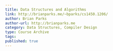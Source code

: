 ```yaml
---
title: Data Structures and Algorithms
link: http://brianparks.me/~bparks/cs1450.1206/
author: Brian Parks
author-url: http://brianparks.me
category: Data Structures, Compiler Design
type: Course Archive
tags:
published: true
---
```

